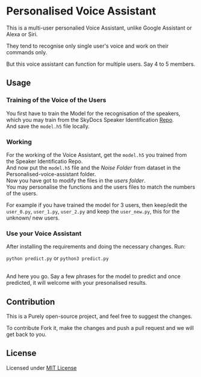 # Personalised Voice Assistant

This is a multi-user personalied Voice Assistant, unlike Google Assistant or Alexa or Siri.<br>

They tend to recognise only single user's voice and work on their commands only.<br>

But this voice assistant can function for multiple users. Say 4 to 5 members.<br>

## Usage

### Training of the Voice of the Users

You first have to train the Model for the recognisation of the speakers, which you may train from the SkyDocs Speaker Identification [Repo](https://github.com/SkyDocs/speaker-identification).<br>
And save the `model.h5` file locally.

### Working

For the working of the Voice Assistant, get the `model.h5`  you trained from the Speaker Identificatio Repo. <br>
And now put the `model.h5` file and the *Noise Folder* from dataset in the Personalised-voice-assistant folder. <br>
Now you have got to modify the files in the *users folder*.<br>
You may personalise the functions and the users files to match the numbers of the users.<br>

For example if you have trained the model for 3 users, then keep/edit the `user_0.py`, `user_1.py`, `user_2.py` and keep the `user_new.py`, this for the unknown/ new users.<br>

### Use your Voice Assistant

After installing the requirements and doing the necessary changes. Run: <br>

`python predict.py` or `python3 predict.py` <br>

<br>
And here you go. Say a few phrases for the model to predict and once predicted, it will welcome with your presonalised results.

## Contribution

This is a Purely open-source project, and feel free to suggest the changes.<br>

To contribute Fork it, make the changes and push a pull request and we will get back to you.


## License

Licensed under [MIT License](https://github.com/SkyDocs/personalised-voice-assistant/blob/master/LICENSE)